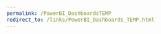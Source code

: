 ```yaml
---
permalink: /PowerBI_DashboardsTEMP
redirect_to: /links/PowerBI_Dashboards_TEMP.html
---
```

<!-- Content for the page (if any) goes here -->
